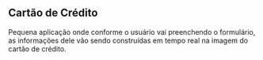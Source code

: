## Cartão de Crédito

Pequena aplicação onde conforme o usuário vai preenchendo o formulário, as informações dele vão sendo construídas em tempo real na imagem do cartão de crédito.
